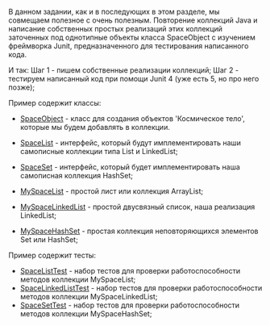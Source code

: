 В данном задании, как и в последующих в этом разделе,
мы совмещаем полезное с очень полезным. Повторение
коллекций Java и написание собственных простых реализаций
этих коллекций заточенных под однотипные объекты класса
SpaceObject с изучением фреймворка Junit, предназначенного
для тестирования написанного кода.

И так:
Шаг 1 - пишем собственные реализации коллекций;
Шаг 2 - тестируем написанный код при помощи Junit 4 (уже есть 5, но про него позже);

Пример содержит классы:
- [SpaceObject](https://github.com/JcoderPaul/JunitStudy/blob/master/JunitWithCollectionTaskOne/src/Junit_Less_1/main/java/JunitCollectionsTasksOne/MyClasses/SpaceObject.java) - класс для создания объектов 'Космическое тело', которые мы будем добавлять в коллекции.

- [SpaceList](https://github.com/JcoderPaul/JunitStudy/blob/master/JunitWithCollectionTaskOne/src/Junit_Less_1/main/java/JunitCollectionsTasksOne/MyInterfaces/SpaceList.java) - интерфейс, который будут имплементировать наши самописные коллекции типа List и LinkedList;
- [SpaceSet](https://github.com/JcoderPaul/JunitStudy/blob/master/JunitWithCollectionTaskOne/src/Junit_Less_1/main/java/JunitCollectionsTasksOne/MyInterfaces/SpaceSet.java) - интерфейс, который будет имплементировать наша самописная коллекция HashSet;

- [MySpaceList](https://github.com/JcoderPaul/JunitStudy/blob/master/JunitWithCollectionTaskOne/src/Junit_Less_1/main/java/JunitCollectionsTasksOne/MySimpleList/MySpaceList/MySpaceList.java) - простой лист или коллекция ArrayList;
- [MySpaceLinkedList](https://github.com/JcoderPaul/JunitStudy/blob/master/JunitWithCollectionTaskOne/src/Junit_Less_1/main/java/JunitCollectionsTasksOne/MySimpleLinkedList/MySpaceLinkedList/MySpaceLinkedList.java) - простой двусвязный список, наша реализация LinkedList;
- [MySpaceHashSet](https://github.com/JcoderPaul/JunitStudy/blob/master/JunitWithCollectionTaskOne/src/Junit_Less_1/main/java/JunitCollectionsTasksOne/MySimpleHashSet/MySpaceHashSet/MySpaceHashSet.java) - простая коллекция неповторяющихся элементов Set или HashSet;

Пример содержит тесты:
- [SpaceListTest](https://github.com/JcoderPaul/JunitStudy/blob/master/JunitWithCollectionTaskOne/src/Junit_Less_1/test/java/MyInterfaces/SpaceListTest.java) - набор тестов для проверки работоспособности методов коллекции MySpaceList;
- [SpaceLinkedListTest](https://github.com/JcoderPaul/JunitStudy/blob/master/JunitWithCollectionTaskOne/src/Junit_Less_1/test/java/MyInterfaces/SpaceLinkedListTest.java) - набор тестов для проверки работоспособности методов коллекции MySpaceLinkedList;
- [SpaceSetTest](https://github.com/JcoderPaul/JunitStudy/blob/master/JunitWithCollectionTaskOne/src/Junit_Less_1/test/java/MyInterfaces/SpaceSetTest.java) - набор тестов для проверки работоспособности методов коллекции MySpaceHashSet;


